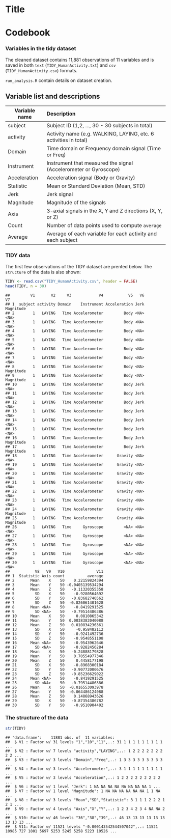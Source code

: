 Title
========================================================

Codebook
========

### Variables in the tidy dataset
The cleaned dataset contains 11,881 observations of 11 variables and is saved in both `text` 
(`TIDY_HumanActivity.txt`) and `csv` (`TIDY_HumanActivity.csv`) formats. 

 `run_analysis.R` contain details on dataset creation. 


Variable list and descriptions
------------------------------


| Variable name    | Description
| -----------------|:------------
| subject          | Subject ID (1,2, ..., 30 - 30 subjects in total) 
| activity         | Activity name (e.g. WALKING, LAYING, etc. 6 activities in total)
| Domain           | Time domain or Frequency domain signal (Time or Freq)
| Instrument       | Instrument that measured the signal (Accelerometer or Gyroscope)
| Acceleration     | Acceleration signal (Body or Gravity)
| Statistic        | Mean or Standard Deviation (Mean, STD)
| Jerk             | Jerk signal
| Magnitude        | Magnitude of the signals
| Axis             | 3-axial signals in the X, Y and Z directions (X, Y, or Z)
| Count            | Number of data points used to compute `average`
| Average          | Average of each variable for each activity and each subject


### TIDY data
The first few observations of the TIDY dataset are prented below. The 
`structure` of the data is also shown:


```r
TIDY <- read.csv("TIDY_HumanActivity.csv", header = FALSE)
head(TIDY, n = 30)
```

```
##         V1       V2     V3            V4           V5   V6        V7
## 1  subject activity Domain    Instrument Acceleration Jerk Magnitude
## 2        1   LAYING   Time Accelerometer         Body <NA>      <NA>
## 3        1   LAYING   Time Accelerometer         Body <NA>      <NA>
## 4        1   LAYING   Time Accelerometer         Body <NA>      <NA>
## 5        1   LAYING   Time Accelerometer         Body <NA>      <NA>
## 6        1   LAYING   Time Accelerometer         Body <NA>      <NA>
## 7        1   LAYING   Time Accelerometer         Body <NA>      <NA>
## 8        1   LAYING   Time Accelerometer         Body <NA> Magnitude
## 9        1   LAYING   Time Accelerometer         Body <NA> Magnitude
## 10       1   LAYING   Time Accelerometer         Body Jerk      <NA>
## 11       1   LAYING   Time Accelerometer         Body Jerk      <NA>
## 12       1   LAYING   Time Accelerometer         Body Jerk      <NA>
## 13       1   LAYING   Time Accelerometer         Body Jerk      <NA>
## 14       1   LAYING   Time Accelerometer         Body Jerk      <NA>
## 15       1   LAYING   Time Accelerometer         Body Jerk      <NA>
## 16       1   LAYING   Time Accelerometer         Body Jerk Magnitude
## 17       1   LAYING   Time Accelerometer         Body Jerk Magnitude
## 18       1   LAYING   Time Accelerometer      Gravity <NA>      <NA>
## 19       1   LAYING   Time Accelerometer      Gravity <NA>      <NA>
## 20       1   LAYING   Time Accelerometer      Gravity <NA>      <NA>
## 21       1   LAYING   Time Accelerometer      Gravity <NA>      <NA>
## 22       1   LAYING   Time Accelerometer      Gravity <NA>      <NA>
## 23       1   LAYING   Time Accelerometer      Gravity <NA>      <NA>
## 24       1   LAYING   Time Accelerometer      Gravity <NA> Magnitude
## 25       1   LAYING   Time Accelerometer      Gravity <NA> Magnitude
## 26       1   LAYING   Time     Gyroscope         <NA> <NA>      <NA>
## 27       1   LAYING   Time     Gyroscope         <NA> <NA>      <NA>
## 28       1   LAYING   Time     Gyroscope         <NA> <NA>      <NA>
## 29       1   LAYING   Time     Gyroscope         <NA> <NA>      <NA>
## 30       1   LAYING   Time     Gyroscope         <NA> <NA>      <NA>
##           V8   V9   V10              V11
## 1  Statistic Axis count          average
## 2       Mean    X    50    0.22159824394
## 3       Mean    Y    50 -0.0405139534294
## 4       Mean    Z    50   -0.11320355358
## 5         SD    X    50    -0.9280564692
## 6         SD    Y    50   -0.83682740562
## 7         SD    Z    50  -0.826061401628
## 8       Mean <NA>    50    -0.8419291525
## 9         SD <NA>    50   -0.79514486386
## 10      Mean    X    50     0.0810865342
## 11      Mean    Y    50  0.0038382040088
## 12      Mean    Z    50   0.010834236361
## 13        SD    X    50     -0.958482112
## 14        SD    Y    50    -0.9241492736
## 15        SD    Z    50    -0.9548551108
## 16      Mean <NA>    50    -0.9543962646
## 17        SD <NA>    50    -0.9282456284
## 18      Mean    X    50   -0.24888179828
## 19      Mean    Y    50    0.70554977346
## 20      Mean    Z    50     0.4458177198
## 21        SD    X    50    -0.8968300184
## 22        SD    Y    50   -0.90772000676
## 23        SD    Z    50   -0.85236629022
## 24      Mean <NA>    50    -0.8419291525
## 25        SD <NA>    50   -0.79514486386
## 26      Mean    X    50  -0.016553093978
## 27      Mean    Y    50  -0.064486124088
## 28      Mean    Z    50    0.14868943626
## 29        SD    X    50   -0.87354386782
## 30        SD    Y    50    -0.9510904402
```


### The structure of the data

```r
str(TIDY)
```

```
## 'data.frame':	11881 obs. of  11 variables:
##  $ V1 : Factor w/ 31 levels "1","10","11",..: 31 1 1 1 1 1 1 1 1 1 ...
##  $ V2 : Factor w/ 7 levels "activity","LAYING",..: 1 2 2 2 2 2 2 2 2 2 ...
##  $ V3 : Factor w/ 3 levels "Domain","Freq",..: 1 3 3 3 3 3 3 3 3 3 ...
##  $ V4 : Factor w/ 3 levels "Accelerometer",..: 3 1 1 1 1 1 1 1 1 1 ...
##  $ V5 : Factor w/ 3 levels "Acceleration",..: 1 2 2 2 2 2 2 2 2 2 ...
##  $ V6 : Factor w/ 1 level "Jerk": 1 NA NA NA NA NA NA NA NA 1 ...
##  $ V7 : Factor w/ 1 level "Magnitude": 1 NA NA NA NA NA NA 1 1 NA ...
##  $ V8 : Factor w/ 3 levels "Mean","SD","Statistic": 3 1 1 1 2 2 2 1 2 1 ...
##  $ V9 : Factor w/ 4 levels "Axis","X","Y",..: 1 2 3 4 2 3 4 NA NA 2 ...
##  $ V10: Factor w/ 46 levels "36","38","39",..: 46 13 13 13 13 13 13 13 13 13 ...
##  $ V11: Factor w/ 11521 levels "-0.000143542544507042",..: 11521 10985 727 1801 5697 5253 5245 5258 5223 10526 ...
```

